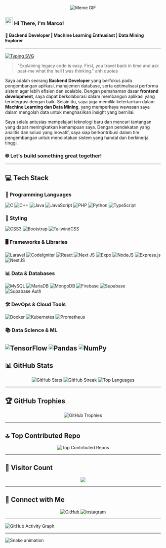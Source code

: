 <p align="center">
    <img src="https://media1.giphy.com/media/v1.Y2lkPTc5MGI3NjExZnRqMDg1YTJzeWYxNWJ6NGRrZG94M25wdDg3amNjZGRzMXdtdTJndyZlcD12MV9pbnRlcm5hbF9naWZfYnlfaWQmY3Q9Zw/Qn74oPyaKYBpVWdA7t/giphy.gif" alt="Meme GIF" />
</p>

### <img src="https://tva1.sinaimg.cn/large/e6c9d24egy1h1571l0uucg205k05egri.gif" width="25"> Hi There, I'm Marco!

#### 🚀 Backend Developer | Machine Learning Enthusiast | Data Mining Explorer

---

[![Typing SVG](https://readme-typing-svg.demolab.com?font=Fira+Code&pause=1000&color=F7D300&width=435&lines=Backend+Developer;Web+Development+Enthusiast;Machine+Learning+Explorer)](https://git.io/typing-svg)

> "Explaining legacy code is easy. First, you travel back in time and ask past-me what the hell I was thinking." ahh quotes

Saya adalah seorang **Backend Developer** yang berfokus pada pengembangan aplikasi, manajemen database, serta optimalisasi performa sistem agar lebih efisien dan scalable. Dengan pemahaman dasar **frontend development**, saya dapat berkolaborasi dalam membangun aplikasi yang terintegrasi dengan baik. Selain itu, saya juga memiliki ketertarikan dalam **Machine Learning dan Data Mining**, yang memperkaya wawasan saya dalam mengolah data untuk menghasilkan insight yang bernilai.

Saya selalu antusias mempelajari teknologi baru dan mencari tantangan yang dapat meningkatkan kemampuan saya. Dengan pendekatan yang analitis dan solusi yang inovatif, saya siap berkontribusi dalam tim pengembangan untuk menciptakan sistem yang handal dan berkinerja tinggi.

### 🌐 Let's build something great together!

---

## 💻 Tech Stack

### 🚀 Programming Languages

![C](https://img.shields.io/badge/C-%2300599C.svg?style=for-the-badge&logo=c&logoColor=white)
![C++](https://img.shields.io/badge/c++-%2300599C.svg?style=for-the-badge&logo=c%2B%2B&logoColor=white)
![Java](https://img.shields.io/badge/java-%23ED8B00.svg?style=for-the-badge&logo=openjdk&logoColor=white)
![JavaScript](https://img.shields.io/badge/javascript-%23323330.svg?style=for-the-badge&logo=javascript&logoColor=%23F7DF1E)
![PHP](https://img.shields.io/badge/php-%23777BB4.svg?style=for-the-badge&logo=php&logoColor=white)
![Python](https://img.shields.io/badge/python-3670A0?style=for-the-badge&logo=python&logoColor=ffdd54)
![TypeScript](https://img.shields.io/badge/typescript-%23007ACC.svg?style=for-the-badge&logo=typescript&logoColor=white)

### 🎨 Styling

![CSS3](https://img.shields.io/badge/css3-%231572B6.svg?style=for-the-badge&logo=css3&logoColor=white)
![Bootstrap](https://img.shields.io/badge/bootstrap-%23563D7C.svg?style=for-the-badge&logo=bootstrap&logoColor=white)
![TailwindCSS](https://img.shields.io/badge/tailwindcss-%2338B2AC.svg?style=for-the-badge&logo=tailwind-css&logoColor=white)

### 🖥️ Frameworks & Libraries

![Laravel](https://img.shields.io/badge/laravel-%23FF2D20.svg?style=for-the-badge&logo=laravel&logoColor=white)
![CodeIgniter](https://img.shields.io/badge/CodeIgniter-%23EF4223.svg?style=for-the-badge&logo=codeIgniter&logoColor=white)
![React](https://img.shields.io/badge/react-%2320232a.svg?style=for-the-badge&logo=react&logoColor=%2361DAFB)
![Next JS](https://img.shields.io/badge/Next-black?style=for-the-badge&logo=next.js&logoColor=white)
![Expo](https://img.shields.io/badge/expo-000000?style=for-the-badge&logo=expo&logoColor=white)
![NodeJS](https://img.shields.io/badge/node.js-6DA55F?style=for-the-badge&logo=node.js&logoColor=white)
![Express.js](https://img.shields.io/badge/express.js-%23404d59.svg?style=for-the-badge&logo=express&logoColor=%2361DAFB)
![NestJS](https://img.shields.io/badge/nestjs-%23E0234E.svg?style=for-the-badge&logo=nestjs&logoColor=white)

### 📊 Data & Databases

![MySQL](https://img.shields.io/badge/mysql-4479A1.svg?style=for-the-badge&logo=mysql&logoColor=white)
![MariaDB](https://img.shields.io/badge/MariaDB-003545?style=for-the-badge&logo=mariadb&logoColor=white)
![MongoDB](https://img.shields.io/badge/MongoDB-%234ea94b.svg?style=for-the-badge&logo=mongodb&logoColor=white)
![Firebase](https://img.shields.io/badge/firebase-%23039BE5.svg?style=for-the-badge&logo=firebase)
![Supabase](https://img.shields.io/badge/supabase-3ECF8E.svg?style=for-the-badge&logo=supabase&logoColor=white)
![Supabase Auth](https://img.shields.io/badge/supabase%20auth-3ECF8E.svg?style=for-the-badge&logo=supabase&logoColor=white)

### 🛠️ DevOps & Cloud Tools

![Docker](https://img.shields.io/badge/docker-%230db7ed.svg?style=for-the-badge&logo=docker&logoColor=white)
![Kubernetes](https://img.shields.io/badge/kubernetes-%23326ce5.svg?style=for-the-badge&logo=kubernetes&logoColor=white)
![Prometheus](https://img.shields.io/badge/Prometheus-E6522C.svg?style=for-the-badge&logo=prometheus&logoColor=white)

### 📚 Data Science & ML

![TensorFlow](https://img.shields.io/badge/TensorFlow-%23FF6F00.svg?style=for-the-badge&logo=TensorFlow&logoColor=white)
![Pandas](https://img.shields.io/badge/pandas-%23150458.svg?style=for-the-badge&logo=pandas&logoColor=white)
![NumPy](https://img.shields.io/badge/numpy-%23013243.svg?style=for-the-badge&logo=numpy&logoColor=white)
---

## 📊 GitHub Stats

<div align="center">
    <img src="https://github-readme-stats.vercel.app/api?username=marco-sihombing&theme=dark&hide_border=false&include_all_commits=true&count_private=true" alt="GitHub Stats" />
    <img src="https://github-readme-streak-stats.herokuapp.com/?user=marco-sihombing&theme=dark&hide_border=false" alt="GitHub Streak" />
    <img src="https://github-readme-stats.vercel.app/api/top-langs/?username=marco-sihombing&theme=dark&hide_border=false&include_all_commits=true&count_private=true&layout=compact" alt="Top Languages" />
</div>

---

## 🏆 GitHub Trophies

<p align="center">
    <img src="https://github-profile-trophy.vercel.app/?username=marco-sihombing&theme=radical&no-frame=false&no-bg=false&margin-w=4" alt="GitHub Trophies" />
</p>

---

## 🔝 Top Contributed Repo

<p align="center">
    <img src="https://github-contributor-stats.vercel.app/api?username=marco-sihombing&limit=5&theme=dark&combine_all_yearly_contributions=true" alt="Top Contributed Repos" />
</p>

---

## 🚀 Visitor Count

<p align="center">
    <img src="https://komarev.com/ghpvc/?username=marco-sihombing&style=flat-square"/>
</p>

---

## 💬 Connect with Me

<p align="center">
    <a href="https://github.com/marco-sihombing" target="_blank">
        <img src="https://img.shields.io/badge/github-%2324292e.svg?&style=for-the-badge&logo=github&logoColor=white" alt="GitHub" />
    </a>
    <a href="https://www.instagram.com/japr1_in/" target="_blank">
        <img src="https://img.shields.io/badge/instagram-%23000000.svg?&style=for-the-badge&logo=instagram&logoColor=white" alt="Instagram" />
    </a>
</p>

---

![GitHub Activity Graph](https://github-readme-activity-graph.vercel.app/graph?username=marco-sihombing&theme=react-dark)

---

<img src="https://raw.githubusercontent.com/marco-sihombing/marco-sihombing/output/snake.svg" alt="Snake animation" />
